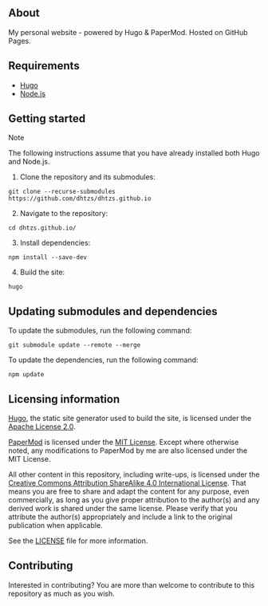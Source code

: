 ## About
My personal website - powered by Hugo & PaperMod. Hosted on GitHub Pages.

## Requirements
- [Hugo](https://gohugo.io/)
- [Node.js](https://nodejs.org/en/)

## Getting started
> [!NOTE]
> The following instructions assume that you have already installed both Hugo and Node.js.

1. Clone the repository and its submodules:
```
git clone --recurse-submodules https://github.com/dhtzs/dhtzs.github.io
```
2. Navigate to the repository:
```
cd dhtzs.github.io/
```
3. Install dependencies:
```
npm install --save-dev
```
4. Build the site:
```
hugo
```

## Updating submodules and dependencies
To update the submodules, run the following command:
```
git submodule update --remote --merge
```
To update the dependencies, run the following command:
```
npm update
```

## Licensing information
[Hugo](https://gohugo.io/), the static site generator used to build the site, is licensed under the [Apache License 2.0](https://github.com/gohugoio/hugo/blob/master/LICENSE).

[PaperMod](https://github.com/adityatelange/hugo-PaperMod) is licensed under the [MIT License](https://github.com/adityatelange/hugo-PaperMod/blob/master/LICENSE). Except where otherwise noted, any modifications to PaperMod by me are also licensed under the MIT License.

All other content in this repository, including write-ups, is licensed under the [Creative Commons Attribution ShareAlike 4.0 International License](https://creativecommons.org/licenses/by-sa/4.0/). That means you are free to share and adapt the content for any purpose, even commercially, as long as you give proper attribution to the author(s) and any derived work is shared under the same license. Please verify that you attribute the author(s) appropriately and include a link to the original publication when applicable.

See the [LICENSE](LICENSE.md) file for more information.

## Contributing
Interested in contributing? You are more than welcome to contribute to this repository as much as you wish.